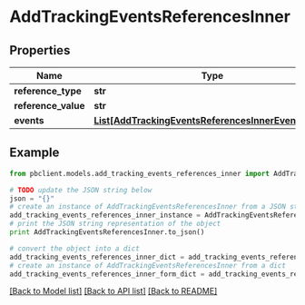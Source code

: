 # AddTrackingEventsReferencesInner


## Properties
Name | Type | Description | Notes
------------ | ------------- | ------------- | -------------
**reference_type** | **str** |  | [optional] 
**reference_value** | **str** |  | [optional] 
**events** | [**List[AddTrackingEventsReferencesInnerEventsInner]**](AddTrackingEventsReferencesInnerEventsInner.md) |  | [optional] 

## Example

```python
from pbclient.models.add_tracking_events_references_inner import AddTrackingEventsReferencesInner

# TODO update the JSON string below
json = "{}"
# create an instance of AddTrackingEventsReferencesInner from a JSON string
add_tracking_events_references_inner_instance = AddTrackingEventsReferencesInner.from_json(json)
# print the JSON string representation of the object
print AddTrackingEventsReferencesInner.to_json()

# convert the object into a dict
add_tracking_events_references_inner_dict = add_tracking_events_references_inner_instance.to_dict()
# create an instance of AddTrackingEventsReferencesInner from a dict
add_tracking_events_references_inner_form_dict = add_tracking_events_references_inner.from_dict(add_tracking_events_references_inner_dict)
```
[[Back to Model list]](../README.md#documentation-for-models) [[Back to API list]](../README.md#documentation-for-api-endpoints) [[Back to README]](../README.md)


